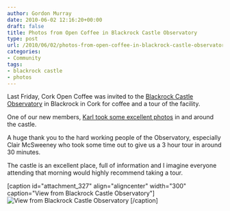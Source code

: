 ```yaml
---
author: Gordon Murray
date: 2010-06-02 12:16:20+00:00
draft: false
title: Photos from Open Coffee in Blackrock Castle Observatory
type: post
url: /2010/06/02/photos-from-open-coffee-in-blackrock-castle-observatory/
categories:
- Community
tags:
- blackrock castle
- photos
---
```


Last Friday, Cork Open Coffee was invited to the [Blackrock Castle Observatory](http://bco.ie/) in Blackrock in Cork for coffee and a tour of the facility.

One of our new members, [Karl took some excellent photos](http://cit.karlgrabe.com/research/other/cocBlackrock/photos/pages/IMG_2200.htm) in and around the castle.

A huge thank you to the hard working people of the Observatory, especially Clair McSweeney who took some time out to give us a 3 hour tour in around 30 minutes.

The castle is an excellent place, full of information and I imagine everyone attending that morning would highly recommend taking a tour.

[caption id="attachment_327" align="aligncenter" width="300" caption="View from Blackrock Castle Observatory"]![View from Blackrock Castle Observatory](/wp-content/uploads/2010/06/IMG_2212-300x224.jpg)
[/caption]
